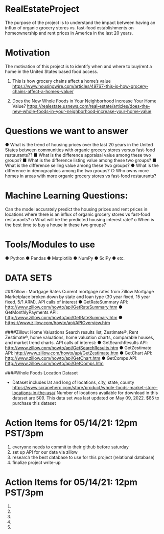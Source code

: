 # RealEstateProject
The purpose of the project is to understand the impact between having an influx of organic grocery stores vs. fast-food establishments on homeownership and rent prices in America in the last 20 years. 

# Motivation
The motivation of this project is to identify when and where to buy/rent a home in the United States based food access.

1. This is how grocery chains affect a home’s value
https://www.housingwire.com/articles/49767-this-is-how-grocery-chains-affect-a-homes-value/

2. Does the New Whole Foods in Your Neighborhood Increase Your Home Value?
https://realestate.usnews.com/real-estate/articles/does-the-new-whole-foods-in-your-neighborhood-increase-your-home-value


# Questions we want to answer
● What is the trend of housing prices over the last 20 years in the United States between communities with organic grocery stores versus fast-food restaurants?? 
■ What is the difference appraisal value among these two groups?
■ What is the difference listing value among these two groups?
■ What is the difference selling value among these two groups?
● What is the difference in demographics among the two groups?
○ Who owns more homes in areas with more organic grocery stores vs fast-food restaurants?

# Machine Learning Questions:
Can the model accurately predict the housing prices and rent prices in locations where there is an influx of organic grocery stores vs fast-food restaurants? 
o What will be the predicted housing interest rate?
o When is the best time to buy a house in these two groups?

# Tools/Modules to use
●	Python
●	Pandas
●	Matplotlib
●	NumPy
●	SciPy
●	etc.


# DATA SETS
###Zillow : Mortgage Rates Current mortgage rates from Zillow Mortgage Marketplace broken down by state and loan type (30 year fixed, 15 year fixed, 5/1 ARM).
API calls of interest
●	GetRateSummary API: http://www.zillow.com/howto/api/GetRateSummary.htm
●	GetMonthlyPayments API: http://www.zillow.com/howto/api/GetRateSummary.htm
●	https://www.zillow.com/howto/api/APIOverview.htm

####Zillow: Home Valuations
Search results list, Zestimate®, Rent Zestimate®, home valuations, home valuation charts, comparable houses, and market trend charts.
API calls of interest:
●	GetSearchResults API: http://www.zillow.com/howto/api/GetSearchResults.htm
●	GetZestimate API: http://www.zillow.com/howto/api/GetZestimate.htm
●	GetChart API: http://www.zillow.com/howto/api/GetChart.htm
●	GetComps API: http://www.zillow.com/howto/api/GetComps.htm

####Whole Foods Location Dataset
- Dataset includes lat and long of locations, city, state, county
https://www.scrapehero.com/store/product/whole-foods-market-store-locations-in-the-usa/
Number of locations available for download in this dataset are 509.
This data set was last updated on May 09, 2022.
$85 to purchase this dataset


# Action Items for 05/14/21: 12pm PST/3pm
1. everyone needs to commit to their github before saturday
2. set up API for our data via zillow
3. research the best database to use for this project (relational database)
4. finalize project write-up

# Action Items for 05/14/21: 12pm PST/3pm
1. 
2. 
3. 
4. 
5. 
